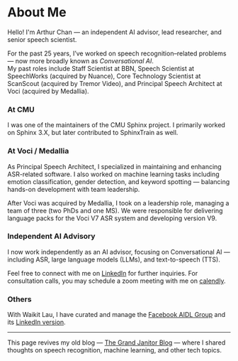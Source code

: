 # About Me

Hello! I'm Arthur Chan — an independent AI advisor, lead researcher, and senior speech scientist.  

For the past 25 years, I’ve worked on speech recognition–related problems — now more broadly known as *Conversational AI*.  
My past roles include Staff Scientist at BBN, Speech Scientist at SpeechWorks (acquired by Nuance), Core Technology Scientist at ScanScout (acquired by Tremor Video), and Principal Speech Architect at Voci (acquired by Medallia).

### At CMU

I was one of the maintainers of the CMU Sphinx project. I primarily worked on Sphinx 3.X, but later contributed to SphinxTrain as well.

### At Voci / Medallia

As Principal Speech Architect, I specialized in maintaining and enhancing ASR-related software. I also worked on machine learning tasks including emotion classification, gender detection, and keyword spotting — balancing hands-on development with team leadership.

After Voci was acquired by Medallia, I took on a leadership role, managing a team of three (two PhDs and one MS). We were responsible for delivering language packs for the Voci V7 ASR system and developing version V9.

### Independent AI Advisory

I now work independently as an AI advisor, focusing on Conversational AI — including ASR, large language models (LLMs), and text-to-speech (TTS).  

Feel free to connect with me on [LinkedIn](https://www.linkedin.com/in/arthchan2003/) for further inquiries.  For consultation calls, you may schedule a zoom meeting with me on [calendly](https://calendly.com/arthchan2003/30min/). 

### Others

With Waikit Lau, I have curated and manage the [Facebook AIDL Group](https://www.facebook.com/groups/DeepNetGroup) and its [LinkedIn version](https://www.linkedin.com/groups/12846050/).

---

This page revives my old blog — [The Grand Janitor Blog](http://thegrandjanitor.com/about/) — where I shared thoughts on speech recognition, machine learning, and other tech topics.
